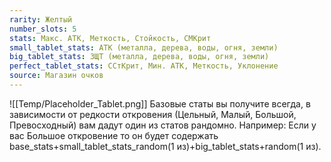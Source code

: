 ```yaml
---
rarity: Желтый
number_slots: 5
stats: Макс. АТК, Меткость, Стойкость, СМКрит
small_tablet_stats: АТК (металла, дерева, воды, огня, земли)
big_tablet_stats: ЗЩТ (металла, дерева, воды, огня, земли)
perfect_tablet_stats: ССтКрит, Мин. АТК, Меткость, Уклонение
source: Магазин очков
---
```

![[Temp/Placeholder_Tablet.png]]
Базовые статы вы получите всегда, в зависимости от редкости откровения (Цельный, Малый, Большой, Превосходный) вам дадут один из статов рандомно. Например: Если у вас Большое откровение то он будет содержать base_stats+small_tablet_stats_random(1 из)+big_tablet_stats+random(1 из).
